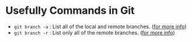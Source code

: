# Usefully Commands in Git

- `git branch -a` : List all of the local and remote branches. ([for more info](http://gitready.com/intermediate/2009/02/13/list-remote-branches.html))
- `git branch -r` : List only all of the remote branches. ([for more info](http://gitready.com/intermediate/2009/02/13/list-remote-branches.html))
